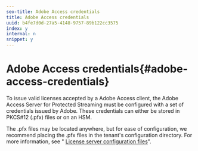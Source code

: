 ```yaml
---
seo-title: Adobe Access credentials
title: Adobe Access credentials
uuid: b4fe7d0d-27a5-4148-9757-89b122cc3575
index: y
internal: n
snippet: y
---
```


# Adobe Access credentials{#adobe-access-credentials}

To issue valid licenses accepted by a Adobe Access client, the Adobe Access Server for Protected Streaming must be configured with a set of credentials issued by Adobe. These credentials can either be stored in PKCS#12 (.pfx) files or on an HSM.

The .pfx files may be located anywhere, but for ease of configuration, we recommend placing the .pfx files in the tenant's configuration directory. For more information, see " [License server configuration files](c_xgep_aaxs-license-server-config-files.md)". 

